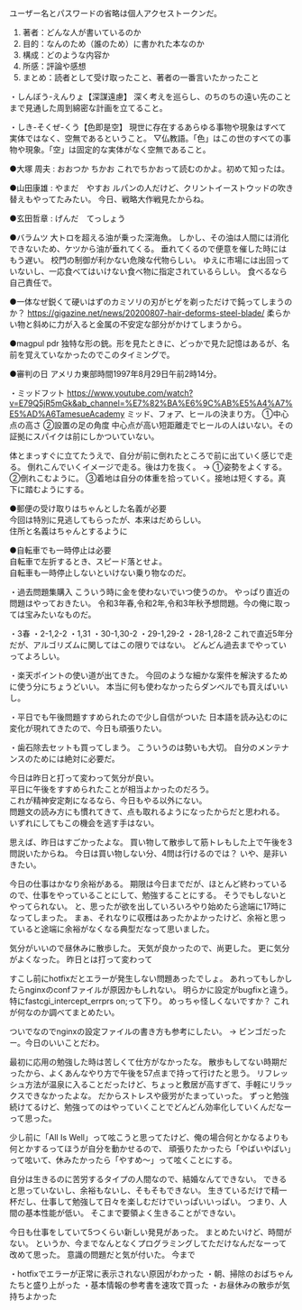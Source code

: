 ユーザー名とパスワードの省略は個人アクセストークンだ。


1. 著者：どんな人が書いているのか
2. 目的：なんのため（誰のため）に書かれた本なのか
3. 構成：どのような内容か
4. 所感：評論や感想
5. まとめ：読者として受け取ったこと、著者の一番言いたかったこと  



・しんぼう-えんりょ【深謀遠慮】
深く考えを巡らし、のちのちの遠い先のことまで見通した周到綿密な計画を立てること。


・しき-そくぜ-くう【色即是空】
現世に存在するあらゆる事物や現象はすべて実体ではなく、空無であるということ。
▽仏教語。「色」はこの世のすべての事物や現象。「空」は固定的な実体がなく空無であること。


●大塚 周夫 : おおつか ちかお
これでちかおって読むのかよ。初めて知ったは。


●山田康雄 : やまだ　やすお
ルパンの人だけど、クリントイーストウッドの吹き替えもやってたみたい。
今日、戦略大作戦見たからね。


●玄田哲章 : げんだ　てっしょう


●バラムツ
大トロを超える油が乗った深海魚。
しかし、その油は人間には消化できないため、ケツから油が垂れてくる。
垂れてくるので便意を催した時にはもう遅い。
校門の制御が利かない危険な代物らしい。
ゆえに市場には出回っていないし、一応食べてはいけない食べ物に指定されているらしい。
食べるなら自己責任で。



●一体なぜ鋭くて硬いはずのカミソリの刃がヒゲを剃っただけで鈍ってしまうのか？
https://gigazine.net/news/20200807-hair-deforms-steel-blade/
柔らかい物と斜めに力が入ると金属の不安定な部分がかけてしまうから。


●magpul pdr
独特な形の銃。形を見たときに、どっかで見た記憶はあるが、名前を覚えていなかったのでこのタイミングで。

●審判の日
アメリカ東部時間1997年8月29日午前2時14分。

・ミッドフット
https://www.youtube.com/watch?v=E79Q5jR5mGk&ab_channel=%E7%82%BA%E6%9C%AB%E5%A4%A7%E5%AD%A6TamesueAcademy
ミッド、フォア、ヒールの決まり方。
①中心点の高さ
②設置の足の角度
中心点が高い短距離走でヒールの人はいない。その証拠にスパイクは前にしかついていない。

体とまっすぐに立てたうえで、自分が前に倒れたところで前に出ていく感じで走る。
倒れこんでいくイメージで走る。後は力を抜く。
→
①姿勢をよくする。
②倒れこむように。
③着地は自分の体重を拾っていく。接地は短くする。真下に踏むようにする。



●郵便の受け取りはちゃんとした名義が必要  
今回は特別に見逃してもらったが、本来はだめらしい。  
住所と名義はちゃんとするように  

●自転車でも一時停止は必要  
自転車で左折するとき、スピード落とせよ。  
自転車も一時停止しないといけない乗り物なのだ。  




・過去問題集購入
こういう時に金を使わないでいつ使うのか。
やっぱり直近の問題はやっておきたい。
令和3年春,令和2年,令和3年秋予想問題。今の俺に取っては宝みたいなものだ。

・3春
・2-1,2-2
・1,31
・30-1,30-2
・29-1,29-2
・28-1,28-2
これで直近5年分だが、アルゴリズムに関してはこの限りではない。
どんどん過去までやっていってよろしい。


・楽天ポイントの使い道が出てきた。
今回のような細かな案件を解決するために使う分にちょうどいい。
本当に何も使わなかったらダンベルでも買えばいいし。


・平日でも午後問題すすめられたので少し自信がついた
日本語を読み込むのに変化が現れてきたので、今日も頑張りたい。

・歯石除去セットも買ってしまう。
こういうのは勢いも大切。
自分のメンテナンスのためには絶対に必要だ。


今日は昨日と打って変わって気分が良い。  
平日に午後をすすめられたことが相当よかったのだろう。  
これが精神安定剤になるなら、今日もやる以外にない。  
問題文の読み方にも慣れてきて、点も取れるようになったからだと思われる。  
いずれにしてもこの機会を逃す手はない。

思えば、昨日はすごかったよな。
買い物して散歩して筋トレもした上で午後を3問説いたからね。
今日は買い物しない分、4問は行けるのでは？
いや、是非いきたい。



今日の仕事はかなり余裕がある。
期限は今日までだが、ほとんど終わっているので、仕事をやっていることにして、勉強することにする。
そうでもしないとやってられない。
と、思ったが欲を出していろいろやり始めたら途端に17時になってしまった。
まぁ、それなりに収穫はあったかよかったけど、余裕と思っていると途端に余裕がなくなる典型だなって思いました。


気分がいいので昼休みに散歩した。
天気が良かったので、尚更した。
更に気分がよくなった。
昨日とは打って変わって




すこし前にhotfixだとエラーが発生しない問題あったでしょ。
あれってもしかしたらnginxのconfファイルが原因かもしれない。
明らかに設定がbugfixと違う。
特にfastcgi_intercept_errprs on;って下り。
めっちゃ怪しくないですか？
これが何なのか調べてまとめたい。

ついでなのでnginxの設定ファイルの書き方も参考にしたい。
→
ビンゴだったー。今日のいいことだわ。



最初に応用の勉強した時は苦しくて仕方がなかったな。
散歩もしてない時期だったから、よくあんなやり方で午後を57点まで持って行けたと思う。
リフレッシュ方法が温泉に入ることだったけど、ちょっと敷居が高すぎて、手軽にリラックスできなかったよな。
だからストレスや疲労がたまっていった。
ずっと勉強続けてるけど、勉強ってのはやっていくことでどんどん効率化していくんだなーって思った。



少し前に「All Is Well」って呟こうと思ってたけど、俺の場合何とかなるよりも何とかするってほうが自分を動かせるので、
頑張りたかったら「やばいやばい」って呟いて、休みたかったら「やすめ～」って呟くことにする。

自分は生きるのに苦労するタイプの人間なので、結婚なんてできない。
できると思っていないし、余裕もないし、そもそもできない。
生きているだけで精一杯だし、仕事して勉強して日々を楽しむだけでいっぱいいっぱい。
つまり、人間の基本性能が低い。
そこまで要領よく生きることができない。



今日も仕事をしていて5つくらい新しい発見があった。
まとめたいけど、時間がない。
というか、今までなんとなくプログラミングしてただけなんだなーって改めて思った。
意識の問題だと気が付いた。
今まで


・hotfixでエラーが正常に表示されない原因がわかった
・朝、掃除のおばちゃんたちと盛り上がった
・基本情報の参考書を速攻で買った
・お昼休みの散歩が気持ちよかった

